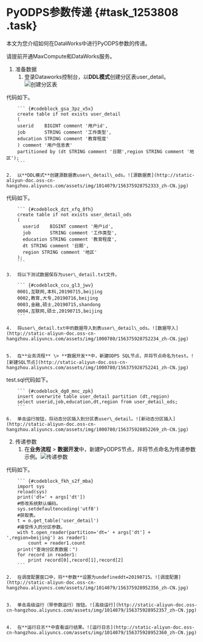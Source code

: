 # PyODPS参数传递 {#task_1253808 .task}

本文为您介绍如何在DataWorks中进行PyODPS参数的传递。

请提前开通MaxCompute和DataWorks服务。

1.  准备数据 
    1.  登录Dataworks控制台，以**DDL模式**创建分区表user\_detail。![创建分区表](http://static-aliyun-doc.oss-cn-hangzhou.aliyuncs.com/assets/img/1014079/156375928652332_zh-CN.jpg)

 代码如下。

        ``` {#codeblock_gsa_3pz_x5x}
        create table if not exists user_detail
        (
        userid    BIGINT comment '用户id',
        job       STRING comment '工作类型',
        education STRING comment '教育程度'
        ) comment '用户信息表'
        partitioned by (dt STRING comment '日期',region STRING comment '地区');
        ```

    2.  以**DDL模式**创建源数据表user\_detail\_ods。![源数据表](http://static-aliyun-doc.oss-cn-hangzhou.aliyuncs.com/assets/img/1014079/156375928752333_zh-CN.jpg)

 代码如下。

        ``` {#codeblock_dzt_xfq_8fh}
        create table if not exists user_detail_ods
        (
          userid    BIGINT comment '用户id',
          job       STRING comment '工作类型',
          education STRING comment '教育程度',
          dt STRING comment '日期',
          region STRING comment '地区'
        );
        ```

    3.  将以下测试数据保存为user\_detail.txt文件。 

        ``` {#codeblock_ccu_gl3_jwv}
        0001,互联网,本科,20190715,beijing
        0002,教育,大专,20190716,beijing
        0003,金融,硕士,20190715,shandong
        0004,互联网,硕士,20190715,beijing
        ```

    4.  将user\_detail.txt中的数据导入到表user\_detail\_ods。![数据导入](http://static-aliyun-doc.oss-cn-hangzhou.aliyuncs.com/assets/img/1000780/156375928752234_zh-CN.jpg)


    5.  在**业务流程** \> **数据开发**中，新建ODPS SQL节点，并将节点命名为test。![新建SQL节点](http://static-aliyun-doc.oss-cn-hangzhou.aliyuncs.com/assets/img/1000780/156375928752241_zh-CN.jpg)

 test.sql代码如下。

        ``` {#codeblock_dg0_mnc_zpk}
        insert overwrite table user_detail partition (dt,region)
        select userid,job,education,dt,region from user_detail_ods;
        ```

    6.  单击运行按钮，将动态分区插入到分区表user\_detail。![新动态分区插入](http://static-aliyun-doc.oss-cn-hangzhou.aliyuncs.com/assets/img/1000780/156375928852269_zh-CN.jpg)


2.  传递参数 
    1.  在**业务流程** \> **数据开发**中，新建PyODPS节点，并将节点命名为传递参数示例。![传递参数](http://static-aliyun-doc.oss-cn-hangzhou.aliyuncs.com/assets/img/1014079/156375928852334_zh-CN.jpg)

 代码如下。

        ``` {#codeblock_fkh_s2f_mba}
        import sys
        reload(sys)
        print('dt=' + args['dt'])
        #修改系统默认编码。
        sys.setdefaultencoding('utf8')
        #获取表。
        t = o.get_table('user_detail')
        #接受传入的分区参数。
        with t.open_reader(partition='dt=' + args['dt'] + ',region=beijing') as reader1:
            count = reader1.count
        print("查询分区表数据：")
        for record in reader1:
            print record[0],record[1],record[2]
        ```

    2.  在调度配置窗口中，将**参数**设置为undefineddt=20190715。![调度配置](http://static-aliyun-doc.oss-cn-hangzhou.aliyuncs.com/assets/img/1014079/156375928952356_zh-CN.jpg)


    3.  单击高级运行（带参数运行）按钮。![高级运行](http://static-aliyun-doc.oss-cn-hangzhou.aliyuncs.com/assets/img/1014079/156375928952357_zh-CN.jpg)


    4.  在**运行日志**中查看运行结果。![运行日志](http://static-aliyun-doc.oss-cn-hangzhou.aliyuncs.com/assets/img/1014079/156375928952360_zh-CN.jpg)



